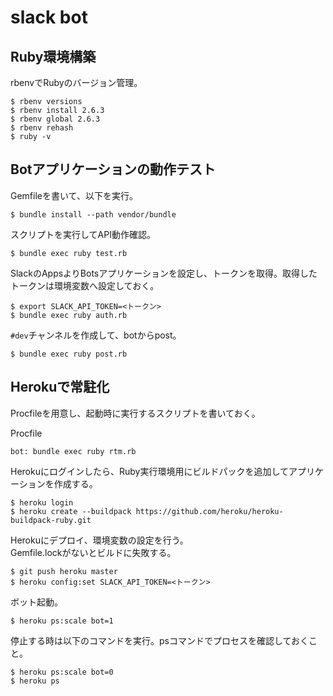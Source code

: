 # slack bot

## Ruby環境構築

rbenvでRubyのバージョン管理。
```
$ rbenv versions
$ rbenv install 2.6.3
$ rbenv global 2.6.3
$ rbenv rehash
$ ruby -v
```

## Botアプリケーションの動作テスト

Gemfileを書いて、以下を実行。
```
$ bundle install --path vendor/bundle
```

スクリプトを実行してAPI動作確認。
```
$ bundle exec ruby test.rb
```

SlackのAppsよりBotsアプリケーションを設定し、トークンを取得。取得したトークンは環境変数へ設定しておく。
```
$ export SLACK_API_TOKEN=<トークン>
$ bundle exec ruby auth.rb
```

`#dev`チャンネルを作成して、botからpost。
```
$ bundle exec ruby post.rb
```
## Herokuで常駐化

Procfileを用意し、起動時に実行するスクリプトを書いておく。

Procfile
```
bot: bundle exec ruby rtm.rb
```

Herokuにログインしたら、Ruby実行環境用にビルドパックを追加してアプリケーションを作成する。
```
$ heroku login
$ heroku create --buildpack https://github.com/heroku/heroku-buildpack-ruby.git
```

Herokuにデプロイ、環境変数の設定を行う。  
Gemfile.lockがないとビルドに失敗する。
```
$ git push heroku master
$ heroku config:set SLACK_API_TOKEN=<トークン>
```

ボット起動。
```
$ heroku ps:scale bot=1
```

停止する時は以下のコマンドを実行。psコマンドでプロセスを確認しておくこと。
```
$ heroku ps:scale bot=0
$ heroku ps
```




